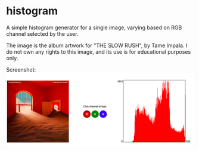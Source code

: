 # histogram
A simple histogram generator for a single image, varying based on RGB channel selected by the user.

The image is the album artwork for "THE SLOW RUSH", by Tame Impala. I do not own any rights to this image, and its use is for educational purposes only.

Screenshot:
![Screenshot](./screenshot.png "Screenshot")

